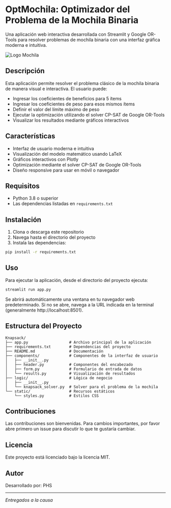 # OptMochila: Optimizador del Problema de la Mochila Binaria

Una aplicación web interactiva desarrollada con Streamlit y Google OR-Tools para resolver problemas de mochila binaria con una interfaz gráfica moderna e intuitiva.

![Logo Mochila](https://img.icons8.com/color/96/000000/backpack.png)

## Descripción

Esta aplicación permite resolver el problema clásico de la mochila binaria de manera visual e interactiva. El usuario puede:

- Ingresar los coeficientes de beneficios para 5 ítems
- Ingresar los coeficientes de peso para esos mismos ítems
- Definir el valor del límite máximo de peso
- Ejecutar la optimización utilizando el solver CP-SAT de Google OR-Tools
- Visualizar los resultados mediante gráficos interactivos

## Características

- Interfaz de usuario moderna e intuitiva
- Visualización del modelo matemático usando LaTeX
- Gráficos interactivos con Plotly
- Optimización mediante el solver CP-SAT de Google OR-Tools
- Diseño responsive para usar en móvil o navegador

## Requisitos

- Python 3.8 o superior
- Las dependencias listadas en `requirements.txt`

## Instalación

1. Clona o descarga este repositorio
2. Navega hasta el directorio del proyecto
3. Instala las dependencias:

```bash
pip install -r requirements.txt
```

## Uso

Para ejecutar la aplicación, desde el directorio del proyecto ejecuta:

```bash
streamlit run app.py
```

Se abrirá automáticamente una ventana en tu navegador web predeterminado. Si no se abre, navega a la URL indicada en la terminal (generalmente http://localhost:8501).

## Estructura del Proyecto

```
Knapsack/
├── app.py                  # Archivo principal de la aplicación
├── requirements.txt        # Dependencias del proyecto
├── README.md               # Documentación
├── components/             # Componentes de la interfaz de usuario
│   ├── __init__.py
│   ├── header.py           # Componentes del encabezado
│   ├── form.py             # Formulario de entrada de datos
│   └── results.py          # Visualización de resultados
├── logic/                  # Lógica de negocio
│   ├── __init__.py
│   └── knapsack_solver.py  # Solver para el problema de la mochila
└── static/                 # Recursos estáticos
    └── styles.py           # Estilos CSS
```

## Contribuciones

Las contribuciones son bienvenidas. Para cambios importantes, por favor abre primero un issue para discutir lo que te gustaría cambiar.

## Licencia

Este proyecto está licenciado bajo la licencia MIT.

## Autor

Desarrollado por: PHS

---

*Entregados a la causa*

